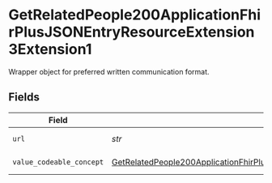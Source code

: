 # GetRelatedPeople200ApplicationFhirPlusJSONEntryResourceExtension3Extension1

Wrapper object for preferred written communication format.


## Fields

| Field                                                                                                                                                                                                                         | Type                                                                                                                                                                                                                          | Required                                                                                                                                                                                                                      | Description                                                                                                                                                                                                                   |
| ----------------------------------------------------------------------------------------------------------------------------------------------------------------------------------------------------------------------------- | ----------------------------------------------------------------------------------------------------------------------------------------------------------------------------------------------------------------------------- | ----------------------------------------------------------------------------------------------------------------------------------------------------------------------------------------------------------------------------- | ----------------------------------------------------------------------------------------------------------------------------------------------------------------------------------------------------------------------------- |
| `url`                                                                                                                                                                                                                         | *str*                                                                                                                                                                                                                         | :heavy_check_mark:                                                                                                                                                                                                            | Key of this object. Always `PreferredWrittenCommunicationFormat`.                                                                                                                                                             |
| `value_codeable_concept`                                                                                                                                                                                                      | [GetRelatedPeople200ApplicationFhirPlusJSONEntryResourceExtension3Extension1ValueCodeableConcept](../../models/operations/getrelatedpeople200applicationfhirplusjsonentryresourceextension3extension1valuecodeableconcept.md) | :heavy_check_mark:                                                                                                                                                                                                            | Preferred Written Communication Format.                                                                                                                                                                                       |